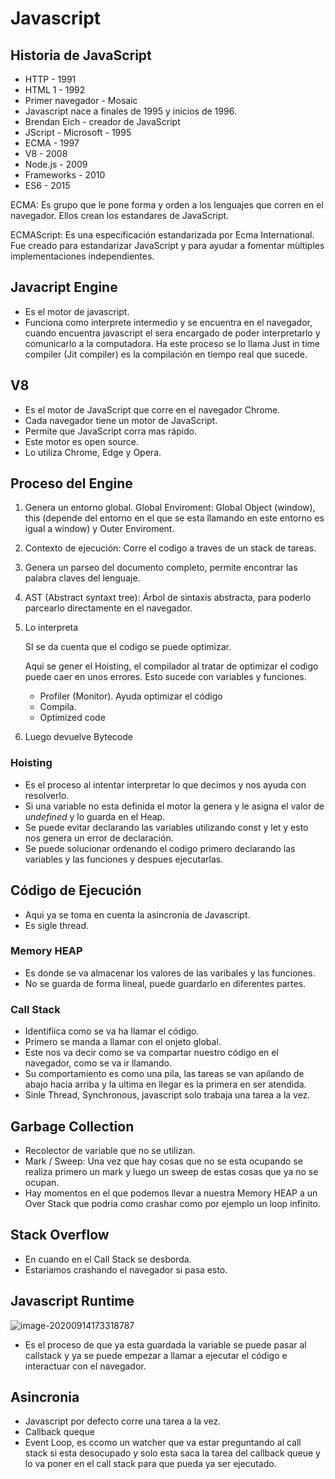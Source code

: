 # Javascript

## Historia de JavaScript

* HTTP - 1991
* HTML 1 - 1992
* Primer navegador - Mosaic
* Javascript nace a finales de 1995 y inicios de 1996.
* Brendan Eich - creador de JavaScript
* JScript - Microsoft - 1995
* ECMA - 1997
* V8 - 2008
* Node.js - 2009
* Frameworks - 2010
* ES6 - 2015

ECMA: Es grupo que le pone forma y orden a los lenguajes que corren en el navegador. Ellos crean los estandares de JavaScript.

ECMAScript: Es una especificación estandarizada por Ecma International. Fue creado para estandarizar JavaScript y para ayudar a fomentar mùltiples implementaciones independientes.

## Javacript Engine

* Es el motor de javascript.
* Funciona como interprete intermedio y se encuentra en el navegador, cuando encuentra javascript el sera encargado de poder interpretarlo y comunicarlo a la computadora. Ha este proceso se lo llama Just in time compiler (Jit compiler) es la compilación en tiempo real que sucede.

## V8

* Es el motor de JavaScript que corre en el navegador Chrome.
* Cada navegador tiene un motor de JavaScript.
* Permite que JavaScript corra mas rápido.
* Este motor es open source.
* Lo utiliza Chrome, Edge y Opera.

## Proceso del Engine

1. Genera un entorno global. Global Enviroment: Global Object (window), this (depende del entorno en el que se esta llamando en este entorno es igual a window) y Outer Enviroment.

2. Contexto de ejecución: Corre el codigo a traves de un stack de tareas.

3. Genera un parseo del documento completo, permite encontrar las palabra claves del lenguaje.

4. AST (Abstract syntaxt tree): Árbol de sintaxis abstracta, para poderlo parcearlo directamente en el navegador.

5. Lo interpreta

   SI se da cuenta que el codigo se puede optimizar.

   Aqui se gener el Hoisting, el compilador al tratar de optimizar el codigo puede caer en unos errores. Esto sucede con variables y funciones.

   * Profiler (Monitor). Ayuda optimizar el código
   * Compila. 
   * Optimized code

6. Luego devuelve Bytecode

### Hoisting

* Es el proceso al intentar interpretar lo que decimos y nos ayuda con resolverlo.
* Si una variable no esta definida el motor la genera y le asigna el valor de *undefined* y lo guarda en el Heap.
* Se puede evitar declarando las variables utilizando const y let y esto nos genera un error de declaración.
* Se puede solucionar ordenando el codigo primero declarando las variables y las funciones y despues ejecutarlas.

## Código de Ejecución

* Aqui ya se toma en cuenta la asincronía de Javascript.
* Es sigle thread.

### Memory HEAP

* Es donde se va almacenar los valores de las varibales y las funciones.
* No se guarda de forma lineal, puede guardarlo en diferentes partes.

### Call Stack 

* Identifiica como se va ha llamar el código.
* Primero se manda a llamar con el onjeto global.
* Este nos va decir como se va compartar nuestro código en el navegador, como se va ir llamando.
* Su comportamiento es como una pila, las tareas se van apilando de abajo hacia arriba y la ultima en llegar es la primera en ser atendida.
* Sinle Thread, Synchronous, javascript solo  trabaja una tarea a la vez.

## Garbage Collection

* Recolector de variable que no se utilizan.
* Mark / Sweep: Una vez que hay cosas que no se esta ocupando se realiza primero un mark y luego un sweep de estas cosas que ya no se ocupan.
* Hay momentos en el que podemos llevar a nuestra Memory HEAP a un Over Stack que podria como crashar como por ejemplo un loop infinito.

## Stack Overflow

* En cuando en el Call Stack se desborda.
* Estariamos crashando el navegador si pasa esto.

## Javascript Runtime

![image-20200914173318787](/run/media/byron/Projects/node/javascript/javascript-engine/docs/assets/javascript_runtime.png)

* Es el proceso de que ya esta guardada la variable se puede pasar al callstack y ya se puede empezar a llamar a ejecutar el código e interactuar con el navegador.

## Asincronia

* Javascript por defecto corre una tarea a la vez.
* Callback queque
* Event Loop, es ccomo un watcher que va estar preguntando al call stack si esta desocupado y solo esta saca la tarea del callback queue y lo va poner en el call stack para que pueda ya ser ejecutado.

